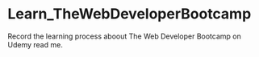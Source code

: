 # Learn_TheWebDeveloperBootcamp
Record the learning process aboout The Web Developer Bootcamp on Udemy
read me.